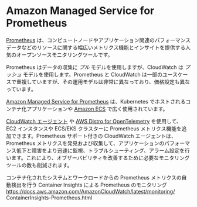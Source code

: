 # Amazon Managed Service for Prometheus

[Prometheus](https://prometheus.io/) は、コンピュートノードやアプリケーション関連のパフォーマンスデータなどのリソースに関する幅広いメトリクス機能とインサイトを提供する人気のオープンソースモニタリングツールです。

Prometheus はデータの収集に *プル* モデルを使用しますが、CloudWatch は *プッシュ* モデルを使用します。Prometheus と CloudWatch は一部のユースケースで重複していますが、その運用モデルは非常に異なっており、価格設定も異なっています。

[Amazon Managed Service for Prometheus](https://aws.amazon.com/prometheus/) は、Kubernetes でホストされるコンテナ化アプリケーションや [Amazon ECS](https://aws.amazon.com/ecs/) で広く使用されています。

[CloudWatch エージェント](../tools/cloudwatch_agent/) や [AWS Distro for OpenTelemetry](https://aws-otel.github.io/) を使用して、EC2 インスタンスや ECS/EKS クラスターに Prometheus メトリクス機能を追加できます。Prometheus サポート付きの CloudWatch エージェントは、Prometheus メトリクスを発見および収集して、アプリケーションのパフォーマンス低下と障害をより迅速に監視、トラブルシューティング、アラーム設定を行います。これにより、オブザーバビリティを改善するために必要なモニタリングツールの数も削減されます。

コンテナ化されたシステムとワークロードからの Prometheus メトリクスの自動検出を行う Container Insights による Prometheus のモニタリング https://docs.aws.amazon.com/AmazonCloudWatch/latest/monitoring/ ContainerInsights-Prometheus.html
